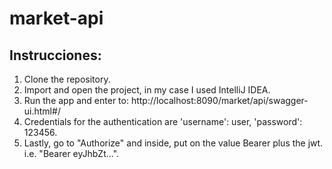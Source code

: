 # market-api

## Instrucciones:

1. Clone the repository.
2. Import and open the project, in my case I used IntelliJ IDEA.
3. Run the app and enter to: http://localhost:8090/market/api/swagger-ui.html#/
4. Credentials for the authentication are 'username': user, 'password': 123456.
5. Lastly, go to "Authorize" and inside, put on the value Bearer plus the jwt. i.e. "Bearer eyJhbZt...".
